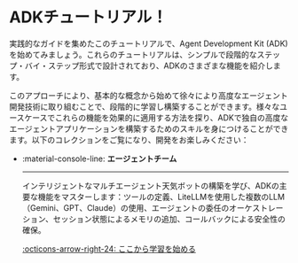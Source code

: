 # ADKチュートリアル！

実践的なガイドを集めたこのチュートリアルで、Agent Development Kit (ADK)を始めてみましょう。これらのチュートリアルは、シンプルで段階的なステップ・バイ・ステップ形式で設計されており、ADKのさまざまな機能を紹介します。

このアプローチにより、基本的な概念から始めて徐々により高度なエージェント開発技術に取り組むことで、段階的に学習し構築することができます。様々なユースケースでこれらの機能を効果的に適用する方法を探り、ADKで独自の高度なエージェントアプリケーションを構築するためのスキルを身につけることができます。以下のコレクションをご覧になり、開発をお楽しみください：

<div class="grid cards" markdown>

-   :material-console-line: **エージェントチーム**

    ---

    インテリジェントなマルチエージェント天気ボットの構築を学び、ADKの主要な機能をマスターします：ツールの定義、LiteLLMを使用した複数のLLM（Gemini、GPT、Claude）の使用、エージェントの委任のオーケストレーション、セッション状態によるメモリの追加、コールバックによる安全性の確保。

    [:octicons-arrow-right-24: ここから学習を始める](agent-team.md)

</div>